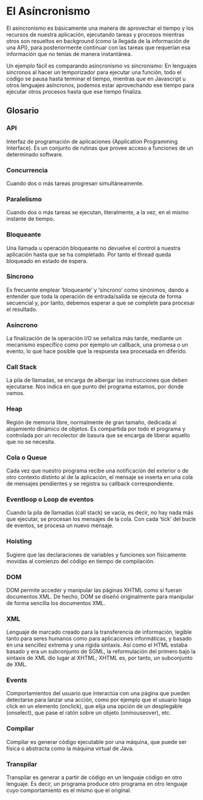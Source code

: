 # El Asíncronismo

El asincronismo es básicamente una manera de aprovechar el tiempo y los recursos de nuestra aplicación,
ejecutando tareas y procesos mientras otros son resueltos en background (como la llegada de la información de una API),
para posteriormente continuar con las tareas que requerían esa información que no tenías de manera instantánea.

Un ejemplo fácil es comparando asincronismo vs sincronismo: En lenguajes síncronos al hacer un temporizador
para ejecutar una función, todo el código se pausa hasta terminar el tiempo,
mientras que en Javascript u otros lenguajes asíncronos, podemos estar aprovechando ese tiempo para ejecutar
otros procesos hasta que ese tiempo finaliza.

## Glosario

### API

Interfaz de programación de aplicaciones (Application Programming Interface). Es un conjunto de
rutinas que provee acceso a funciones de un determinado software.

### Concurrencia

Cuando dos o más tareas progresan simultáneamente.

### Paralelismo

Cuando dos o más tareas se ejecutan, literalmente, a la vez, en el mismo instante de tiempo.

### Bloqueante

Una llamada u operación bloqueante no devuelve el control a nuestra aplicación hasta que se ha
completado. Por tanto el thread queda bloqueado en estado de espera.

### Síncrono

Es frecuente emplear ‘bloqueante’ y ‘síncrono’ como sinónimos, dando a entender que toda la
operación de entrada/salida se ejecuta de forma secuencial y, por tanto, debemos esperar a que
se complete para procesar el resultado.

### Asíncrono

La finalización de la operación I/O se señaliza más tarde, mediante un mecanismo específico
como por ejemplo un callback, una promesa o un evento, lo que hace posible que la respuesta
sea procesada en diferido.

### Call Stack

La pila de llamadas, se encarga de albergar las instrucciones que deben ejecutarse. Nos indica en
que punto del programa estamos, por donde vamos.

### Heap

Región de memoria libre, normalmente de gran tamaño, dedicada al alojamiento dinámico de
objetos. Es compartida por todo el programa y controlada por un recolector de basura que se
encarga de liberar aquello que no se necesita.

### Cola o Queue

Cada vez que nuestro programa recibe una notificación del exterior o de otro contexto distinto al
de la aplicación, el mensaje se inserta en una cola de mensajes pendientes y se registra su
callback correspondiente.

### Eventloop o Loop de eventos

Cuando la pila de llamadas (call stack) se vacía, es decir, no hay nada más que ejecutar, se
procesan los mensajes de la cola. Con cada ‘tick’ del bucle de eventos, se procesa un nuevo
mensaje.

### Hoisting

Sugiere que las declaraciones de variables y funciones son físicamente movidas al comienzo del
código en tiempo de compilación.

### DOM

DOM permite acceder y manipular las páginas XHTML como si fueran documentos XML. De
hecho, DOM se diseñó originalmente para manipular de forma sencilla los documentos XML.

### XML

Lenguaje de marcado creado para la transferencia de información, legible tanto para seres
humanos como para aplicaciones informáticas, y basado en una sencillez extrema y una rígida
sintaxis. Así como el HTML estaba basado y era un subconjunto de SGML, la reformulación del
primero bajo la sintaxis de XML dio lugar al XHTML; XHTML es, por tanto, un subconjunto de
XML.

### Events

Comportamientos del usuario que interactúa con una página que pueden detectarse para lanzar
una acción, como por ejemplo que el usuario haga click en un elemento (onclick), que elija una
opción de un desplegable (onselect), que pase el ratón sobre un objeto (onmouseover), etc.

### Compilar

Compilar es generar código ejecutable por una máquina, que puede ser física o abstracta como
la máquina virtual de Java.

### Transpilar

Transpilar es generar a partir de código en un lenguaje código en otro lenguaje. Es decir, un
programa produce otro programa en otro lenguaje cuyo comportamiento es el mismo que el
original.
